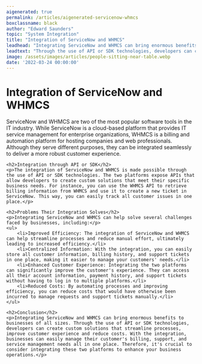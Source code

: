 ```yaml
---
aigenerated: true
permalink: /articles/aigenerated-servicenow-whmcs
boxclassname: black
author: "Edward Saunders"
topic: "System Integration"
title: "Integration of ServiceNow and WHMCS"
leadhead: "Integrating ServiceNow and WHMCS can bring enormous benefits to businesses of all sizes"
leadtext: "Through the use of API or SDK technologies, developers can create custom solutions that streamline processes, improve customer experience and reduce costs. With the integration, businesses can easily manage their customer's billing, support, and service management needs all in one place. Therefore, it's crucial to consider integrating these two platforms to enhance your business operations."
image: /assets/images/articles/people-sitting-near-table.webp
date: '2022-03-24 00:00:00'
---
```

<div class="arttext">	<h1>Integration of ServiceNow and WHMCS</h1>
	<p>ServiceNow and WHMCS are two of the most popular software tools in the IT industry. While ServiceNow is a cloud-based platform that provides IT service management for enterprise organizations, WHMCS is a billing and automation platform for hosting companies and web professionals. Although they serve different purposes, they can be integrated seamlessly to deliver a more robust customer experience.</p>

	<h2>Integration through API or SDK</h2>
	<p>The integration of ServiceNow and WHMCS is made possible through the use of API or SDK technologies. The two platforms expose APIs that allow developers to create custom solutions that meet their specific business needs. For instance, you can use the WHMCS API to retrieve billing information from WHMCS and use it to create a new ticket in ServiceNow. This way, you can easily track all customer issues in one place.</p>

	<h2>Problems Their Integration Solves</h2>
	<p>Integrating ServiceNow and WHMCS can help solve several challenges faced by businesses, including:</p>
	<ul>
		<li>Improved Efficiency: The integration of ServiceNow and WHMCS can help streamline processes and reduce manual effort, ultimately leading to increased efficiency.</li>
		<li>Centralized Information: With the integration, you can easily store all customer information, billing history, and support tickets in one place, making it easier to manage your customers' needs.</li>
		<li>Enhanced Customer Experience: Integrating the two platforms can significantly improve the customer's experience. They can access all their account information, payment history, and support tickets without having to log in to multiple platforms.</li>
		<li>Reduced Costs: By automating processes and improving efficiency, you can reduce costs that would have otherwise been incurred to manage requests and support tickets manually.</li>
	</ul>

	<h2>Conclusion</h2>
	<p>Integrating ServiceNow and WHMCS can bring enormous benefits to businesses of all sizes. Through the use of API or SDK technologies, developers can create custom solutions that streamline processes, improve customer experience and reduce costs. With the integration, businesses can easily manage their customer's billing, support, and service management needs all in one place. Therefore, it's crucial to consider integrating these two platforms to enhance your business operations.</p>
</div>